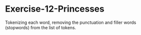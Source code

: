 # Exercise-12-Princesses
Tokenizing each word, removing the punctuation and filler words (stopwords) from the list of tokens. 
